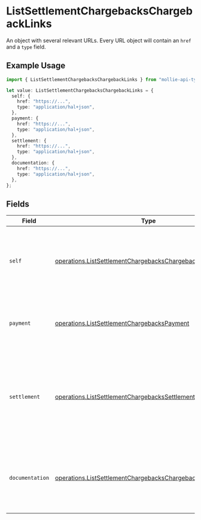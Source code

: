 # ListSettlementChargebacksChargebackLinks

An object with several relevant URLs. Every URL object will contain an `href` and a `type` field.

## Example Usage

```typescript
import { ListSettlementChargebacksChargebackLinks } from "mollie-api-typescript/models/operations";

let value: ListSettlementChargebacksChargebackLinks = {
  self: {
    href: "https://...",
    type: "application/hal+json",
  },
  payment: {
    href: "https://...",
    type: "application/hal+json",
  },
  settlement: {
    href: "https://...",
    type: "application/hal+json",
  },
  documentation: {
    href: "https://...",
    type: "application/hal+json",
  },
};
```

## Fields

| Field                                                                                                                                      | Type                                                                                                                                       | Required                                                                                                                                   | Description                                                                                                                                |
| ------------------------------------------------------------------------------------------------------------------------------------------ | ------------------------------------------------------------------------------------------------------------------------------------------ | ------------------------------------------------------------------------------------------------------------------------------------------ | ------------------------------------------------------------------------------------------------------------------------------------------ |
| `self`                                                                                                                                     | [operations.ListSettlementChargebacksChargebackSelf](../../models/operations/listsettlementchargebackschargebackself.md)                   | :heavy_check_mark:                                                                                                                         | In v2 endpoints, URLs are commonly represented as objects with an `href` and `type` field.                                                 |
| `payment`                                                                                                                                  | [operations.ListSettlementChargebacksPayment](../../models/operations/listsettlementchargebackspayment.md)                                 | :heavy_check_mark:                                                                                                                         | The API resource URL of the [payment](get-payment) that this chargeback belongs to.                                                        |
| `settlement`                                                                                                                               | [operations.ListSettlementChargebacksSettlement](../../models/operations/listsettlementchargebackssettlement.md)                           | :heavy_minus_sign:                                                                                                                         | The API resource URL of the [settlement](get-settlement) this chargeback has been settled with. Not present if not yet settled.            |
| `documentation`                                                                                                                            | [operations.ListSettlementChargebacksChargebackDocumentation](../../models/operations/listsettlementchargebackschargebackdocumentation.md) | :heavy_check_mark:                                                                                                                         | In v2 endpoints, URLs are commonly represented as objects with an `href` and `type` field.                                                 |
